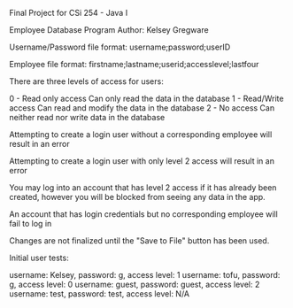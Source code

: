 Final Project for CSi 254 - Java I

Employee Database Program
Author: Kelsey Gregware

Username/Password file format: username;password;userID

Employee file format: firstname;lastname;userid;accesslevel;lastfour

There are three levels of access for users:

0 - Read only access
	Can only read the data in the database
1 - Read/Write access
	Can read and modify the data in the database
2 - No access
	Can neither read nor write data in the database

Attempting to create a login user without a corresponding employee will result in an error

Attempting to create a login user with only level 2 access will result in an error

You may log into an account that has level 2 access if it has
already been created, however you will be blocked from seeing any data in the app.

An account that has login credentials but no corresponding employee will fail to log in

Changes are not finalized until the "Save to File" button has been used.

Initial user tests:

username: Kelsey, password: g, access level: 1
username: tofu, password: g, access level: 0
username: guest, password: guest, access level: 2
username: test, password: test, access level: N/A
